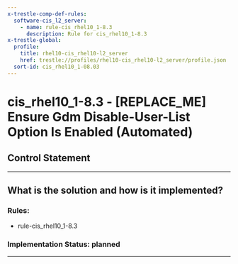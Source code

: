 ```yaml
---
x-trestle-comp-def-rules:
  software-cis_l2_server:
    - name: rule-cis_rhel10_1-8.3
      description: Rule for cis_rhel10_1-8.3
x-trestle-global:
  profile:
    title: rhel10-cis_rhel10-l2_server
    href: trestle://profiles/rhel10-cis_rhel10-l2_server/profile.json
  sort-id: cis_rhel10_1-08.03
---
```


# cis_rhel10_1-8.3 - \[REPLACE_ME\] Ensure Gdm Disable-User-List Option Is Enabled (Automated)

## Control Statement

______________________________________________________________________

## What is the solution and how is it implemented?

<!-- For implementation status enter one of: implemented, partial, planned, alternative, not-applicable -->

<!-- Note that the list of rules under ### Rules: is read-only and changes will not be captured after assembly to JSON -->

<!-- Add control implementation description here for control: cis_rhel10_1-8.3 -->

### Rules:

  - rule-cis_rhel10_1-8.3

### Implementation Status: planned

______________________________________________________________________

